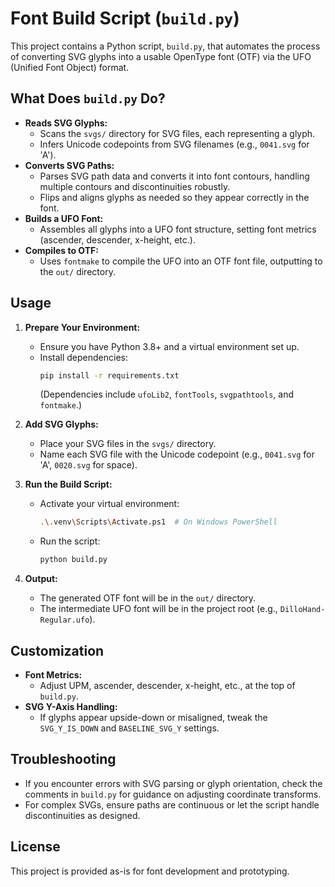 # Font Build Script (`build.py`)

This project contains a Python script, `build.py`, that automates the process of converting SVG glyphs into a usable OpenType font (OTF) via the UFO (Unified Font Object) format.

## What Does `build.py` Do?

- **Reads SVG Glyphs:**
  - Scans the `svgs/` directory for SVG files, each representing a glyph.
  - Infers Unicode codepoints from SVG filenames (e.g., `0041.svg` for 'A').
- **Converts SVG Paths:**
  - Parses SVG path data and converts it into font contours, handling multiple contours and discontinuities robustly.
  - Flips and aligns glyphs as needed so they appear correctly in the font.
- **Builds a UFO Font:**
  - Assembles all glyphs into a UFO font structure, setting font metrics (ascender, descender, x-height, etc.).
- **Compiles to OTF:**
  - Uses `fontmake` to compile the UFO into an OTF font file, outputting to the `out/` directory.

## Usage

1. **Prepare Your Environment:**
   - Ensure you have Python 3.8+ and a virtual environment set up.
   - Install dependencies:
     ```sh
     pip install -r requirements.txt
     ```
     (Dependencies include `ufoLib2`, `fontTools`, `svgpathtools`, and `fontmake`.)

2. **Add SVG Glyphs:**
   - Place your SVG files in the `svgs/` directory.
   - Name each SVG file with the Unicode codepoint (e.g., `0041.svg` for 'A', `0020.svg` for space).

3. **Run the Build Script:**
   - Activate your virtual environment:
     ```sh
     .\.venv\Scripts\Activate.ps1  # On Windows PowerShell
     ```
   - Run the script:
     ```sh
     python build.py
     ```

4. **Output:**
   - The generated OTF font will be in the `out/` directory.
   - The intermediate UFO font will be in the project root (e.g., `DilloHand-Regular.ufo`).

## Customization

- **Font Metrics:**
  - Adjust UPM, ascender, descender, x-height, etc., at the top of `build.py`.
- **SVG Y-Axis Handling:**
  - If glyphs appear upside-down or misaligned, tweak the `SVG_Y_IS_DOWN` and `BASELINE_SVG_Y` settings.

## Troubleshooting

- If you encounter errors with SVG parsing or glyph orientation, check the comments in `build.py` for guidance on adjusting coordinate transforms.
- For complex SVGs, ensure paths are continuous or let the script handle discontinuities as designed.

## License

This project is provided as-is for font development and prototyping.
